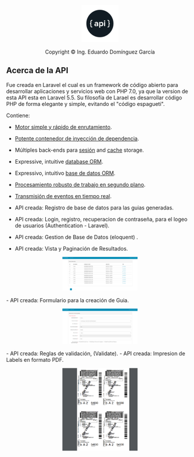 <p align="center"><img src="public/img/api.png" width="20%"></p>

<p align="center">
    Copyright © Ing. Eduardo Domínguez García
</p>

## Acerca de la API

Fue creada en Laravel el cual es un framework de código abierto para desarrollar aplicaciones y servicios web con PHP 7.0, ya que la version de esta API esta en Laravel 5.5. Su filosofía de Larael es desarrollar código PHP de forma elegante y simple, evitando el "código espagueti".

Contiene:

- [Motor simple y rápido de enrutamiento](https://laravel.com/docs/routing).
- [Potente contenedor de inyección de dependencia](https://laravel.com/docs/container).
- Múltiples back-ends para [sesión](https://laravel.com/docs/session) and [cache](https://laravel.com/docs/cache) storage.
- Expressive, intuitive [database ORM](https://laravel.com/docs/eloquent).
- Expressivo, intuitivo [base de datos ORM](https://laravel.com/docs/migrations).
- [Procesamiento robusto de trabajo en segundo plano](https://laravel.com/docs/queues).
- [Transmisión de eventos en tiempo real](https://laravel.com/docs/broadcasting).

- API creada: Registro de base de datos para las guias generadas.
- API creada: Login, registro, recuperacion de contraseña, para el logeo de usuarios (Authentication - Laravel).
- API creada: Gestion de Base de Datos (eloquent) .
- API creada: Vista y Paginación de Resultados.
<p align="center"><img src="public/img/paginate.png" width="40%"></p>
- API creada: Formulario para la creación de Guia.
<p align="center"><img src="public/img/form.png" width="40%"></p>
- API creada: Reglas de validación, (Validate).
- API creada: Impresion de Labels en formato PDF.
<p align="center"><img src="public/img/labels.png" width="40%"></p>
